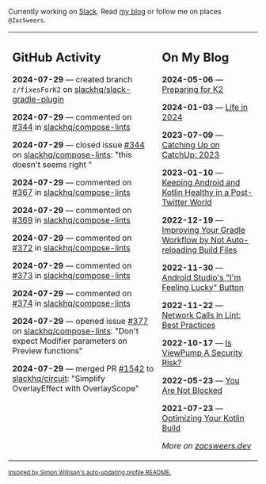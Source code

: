 Currently working on [Slack](https://slack.com/). Read [my blog](https://zacsweers.dev/) or follow me on places `@ZacSweers`.

<table><tr><td valign="top" width="60%">

## GitHub Activity
<!-- githubActivity starts -->
**2024-07-29** — created branch `z/fixesForK2` on [slackhq/slack-gradle-plugin](https://github.com/slackhq/slack-gradle-plugin)

**2024-07-29** — commented on [#344](https://github.com/slackhq/compose-lints/issues/344#issuecomment-2256805251) in [slackhq/compose-lints](https://github.com/slackhq/compose-lints)

**2024-07-29** — closed issue [#344](https://github.com/slackhq/compose-lints/issues/344) on [slackhq/compose-lints](https://github.com/slackhq/compose-lints): "this doesn't seems right "

**2024-07-29** — commented on [#367](https://github.com/slackhq/compose-lints/issues/367#issuecomment-2256803646) in [slackhq/compose-lints](https://github.com/slackhq/compose-lints)

**2024-07-29** — commented on [#369](https://github.com/slackhq/compose-lints/issues/369#issuecomment-2256803116) in [slackhq/compose-lints](https://github.com/slackhq/compose-lints)

**2024-07-29** — commented on [#372](https://github.com/slackhq/compose-lints/issues/372#issuecomment-2256801914) in [slackhq/compose-lints](https://github.com/slackhq/compose-lints)

**2024-07-29** — commented on [#373](https://github.com/slackhq/compose-lints/issues/373#issuecomment-2256800096) in [slackhq/compose-lints](https://github.com/slackhq/compose-lints)

**2024-07-29** — commented on [#374](https://github.com/slackhq/compose-lints/issues/374#issuecomment-2256799955) in [slackhq/compose-lints](https://github.com/slackhq/compose-lints)

**2024-07-29** — opened issue [#377](https://github.com/slackhq/compose-lints/issues/377) on [slackhq/compose-lints](https://github.com/slackhq/compose-lints): "Don't expect Modifier parameters on Preview functions"

**2024-07-29** — merged PR [#1542](https://github.com/slackhq/circuit/pull/1542) to [slackhq/circuit](https://github.com/slackhq/circuit): "Simplify OverlayEffect with OverlayScope"
<!-- githubActivity ends -->
</td><td valign="top" width="40%">

## On My Blog
<!-- blog starts -->
**2024-05-06** — [Preparing for K2](https://www.zacsweers.dev/preparing-for-k2/)

**2024-01-03** — [Life in 2024](https://www.zacsweers.dev/life-in-2024/)

**2023-07-09** — [Catching Up on CatchUp: 2023](https://www.zacsweers.dev/catching-up-on-catchup-2023/)

**2023-01-10** — [Keeping Android and Kotlin Healthy in a Post-Twitter World](https://www.zacsweers.dev/keeping-android-healthy/)

**2022-12-19** — [Improving Your Gradle Workflow by Not Auto-reloading Build Files](https://www.zacsweers.dev/improving-your-workflow-by-not-auto-reloading-build-files/)

**2022-11-30** — [Android Studio's "I'm Feeling Lucky" Button](https://www.zacsweers.dev/android-studios-im-feeling-lucky-button/)

**2022-11-22** — [Network Calls in Lint: Best Practices](https://www.zacsweers.dev/network-calls-in-lint-best-practices/)

**2022-10-17** — [Is ViewPump A Security Risk?](https://www.zacsweers.dev/is-viewpump-a-security-risk/)

**2022-05-23** — [You Are Not Blocked](https://www.zacsweers.dev/you-are-not-blocked/)

**2021-07-23** — [Optimizing Your Kotlin Build](https://www.zacsweers.dev/optimizing-your-kotlin-build/)
<!-- blog ends -->
_More on [zacsweers.dev](https://zacsweers.dev/)_
</td></tr></table>

<sub><a href="https://simonwillison.net/2020/Jul/10/self-updating-profile-readme/">Inspired by Simon Willison's auto-updating profile README.</a></sub>